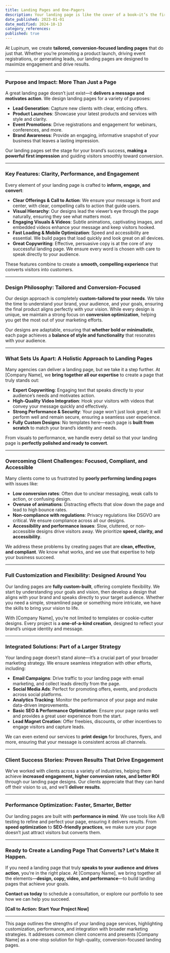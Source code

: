 ```yaml
---
title: Landing Pages and One-Pagers
description: Your landing page is like the cover of a book—it’s the first thing your audience sees, and it needs to **inform, captivate, and compel** them to take action.
date_published: 2023-01-01
date_modified: 2024-10-13
category_references: 
published: true
---
```

 At Lupinum, we create **tailored, conversion-focused landing pages** that do just that. Whether you’re promoting a product launch, driving event registrations, or generating leads, our landing pages are designed to maximize engagement and drive results.

---

### **Purpose and Impact: More Than Just a Page**

A great landing page doesn’t just exist—it **delivers a message and motivates action**. We design landing pages for a variety of purposes:
- **Lead Generation**: Capture new clients with clear, enticing offers.
- **Product Launches**: Showcase your latest products and services with style and clarity.
- **Event Promotions**: Drive registrations and engagement for webinars, conferences, and more.
- **Brand Awareness**: Provide an engaging, informative snapshot of your business that leaves a lasting impression.

Our landing pages set the stage for your brand’s success, **making a powerful first impression** and guiding visitors smoothly toward conversion.

---

### **Key Features: Clarity, Performance, and Engagement**

Every element of your landing page is crafted to **inform, engage, and convert**:
- **Clear Offerings & Call to Action**: We ensure your message is front and center, with clear, compelling calls to action that guide users.
- **Visual Hierarchy**: Our designs lead the viewer’s eye through the page naturally, ensuring they see what matters most.
- **Engaging Visuals & Videos**: Subtle animations, captivating images, and embedded videos enhance your message and keep visitors hooked.
- **Fast Loading & Mobile Optimization**: Speed and accessibility are essential. We build pages that load quickly and look great on all devices.
- **Great Copywriting**: Effective, persuasive copy is at the core of any successful landing page. We ensure every word is chosen with care to speak directly to your audience.

These features combine to create a **smooth, compelling experience** that converts visitors into customers.

---

### **Design Philosophy: Tailored and Conversion-Focused**

Our design approach is completely **custom-tailored to your needs**. We take the time to understand your brand, your audience, and your goals, ensuring the final product aligns perfectly with your vision. While every design is unique, we maintain a strong focus on **conversion optimization**, helping you get the most out of your marketing efforts.

Our designs are adaptable, ensuring that **whether bold or minimalistic**, each page achieves a **balance of style and functionality** that resonates with your audience.

---

### **What Sets Us Apart: A Holistic Approach to Landing Pages**

Many agencies can deliver a landing page, but we take it a step further. At [Company Name], we **bring together all our expertise** to create a page that truly stands out:
- **Expert Copywriting**: Engaging text that speaks directly to your audience’s needs and motivates action.
- **High-Quality Video Integration**: Hook your visitors with videos that convey your message quickly and effectively.
- **Strong Performance & Security**: Your page won’t just look great; it will perform well and remain secure, ensuring a seamless user experience.
- **Fully Custom Designs**: No templates here—each page is **built from scratch** to match your brand’s identity and needs.

From visuals to performance, we handle every detail so that your landing page is **perfectly polished and ready to convert**.

---

### **Overcoming Client Challenges: Focused, Compliant, and Accessible**

Many clients come to us frustrated by **poorly performing landing pages** with issues like:
- **Low conversion rates**: Often due to unclear messaging, weak calls to action, or confusing design.
- **Overuse of animations**: Distracting effects that slow down the page and lead to high bounce rates.
- **Non-compliance with regulations**: Privacy regulations like DSGVO are critical. We ensure compliance across all our designs.
- **Accessibility and performance issues**: Slow, cluttered, or non-accessible designs drive visitors away. We prioritize **speed, clarity, and accessibility**.

We address these problems by creating pages that are **clean, effective, and compliant**. We know what works, and we use that expertise to help your business succeed.

---

### **Full Customization and Flexibility: Designed Around You**

Our landing pages are **fully custom-built**, offering complete flexibility. We start by understanding your goals and vision, then develop a design that aligns with your brand and speaks directly to your target audience. Whether you need a simple, streamlined page or something more intricate, we have the skills to bring your vision to life.

With [Company Name], you’re not limited to templates or cookie-cutter designs. Every project is a **one-of-a-kind creation**, designed to reflect your brand’s unique identity and message.

---

### **Integrated Solutions: Part of a Larger Strategy**

Your landing page doesn’t stand alone—it’s a crucial part of your broader marketing strategy. We ensure seamless integration with other efforts, including:
- **Email Campaigns**: Drive traffic to your landing page with email marketing, and collect leads directly from the page.
- **Social Media Ads**: Perfect for promoting offers, events, and products across social platforms.
- **Analytics Tracking**: Monitor the performance of your page and make data-driven improvements.
- **Basic SEO & Performance Optimization**: Ensure your page ranks well and provides a great user experience from the start.
- **Lead Magnet Creation**: Offer freebies, discounts, or other incentives to engage visitors and capture leads.

We can even extend our services to **print design** for brochures, flyers, and more, ensuring that your message is consistent across all channels.

---

### **Client Success Stories: Proven Results That Drive Engagement**

We’ve worked with clients across a variety of industries, helping them achieve **increased engagement, higher conversion rates, and better ROI** through our landing page designs. Our clients appreciate that they can hand off their vision to us, and we’ll **deliver results**. 

---

### **Performance Optimization: Faster, Smarter, Better**

Our landing pages are built with **performance in mind**. We use tools like A/B testing to refine and perfect your page, ensuring it delivers results. From **speed optimization** to **SEO-friendly practices**, we make sure your page doesn’t just attract visitors but converts them.

---

### **Ready to Create a Landing Page That Converts? Let's Make It Happen.**

If you need a landing page that truly **speaks to your audience and drives action**, you’re in the right place. At [Company Name], we bring together all the elements—**design, copy, video, and performance**—to build landing pages that achieve your goals.

**Contact us today** to schedule a consultation, or explore our portfolio to see how we can help you succeed. 

**[Call to Action: Start Your Project Now]** 

---

This page outlines the strengths of your landing page services, highlighting customization, performance, and integration with broader marketing strategies. It addresses common client concerns and presents [Company Name] as a one-stop solution for high-quality, conversion-focused landing pages.